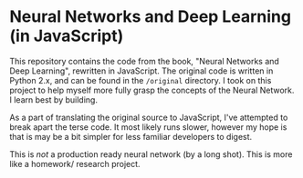 # Neural Networks and Deep Learning (in JavaScript)

This repository contains the code from the book, "Neural Networks and Deep
Learning", rewritten in JavaScript. The original code is written in Python 2.x,
and can be found in the `/original` directory. I took on this project to help
myself more fully grasp the concepts of the Neural Network. I learn best by
building.

As a part of translating the original source to JavaScript, I've attempted to
break apart the terse code. It most likely runs slower, however my hope is that
is may be a bit simpler for less familiar developers to digest.

This is _not_ a production ready neural network (by a long shot). This is more
like a homework/ research project.
